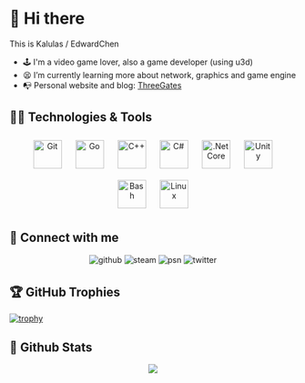 # 👋 Hi there  

This is Kalulas / EdwardChen  

- 🕹️ I'm a video game lover, also a game developer (using u3d)  
- 😫 I’m currently learning more about network, graphics and game engine  
- 📭 Personal website and blog: [ThreeGates](https://www.threegates.net/)  

## 🧙‍♂️ Technologies & Tools

<div align="center">  
<a href="https://github.com/" target="_blank"><img style="margin: 10px" src="https://profilinator.rishav.dev/skills-assets/git-scm-icon.svg" alt="Git" height="50" /></a>  
<a href="https://go.dev/" target="_blank"><img style="margin: 10px" src="https://profilinator.rishav.dev/skills-assets/go-original.svg" alt="Go" height="50" /></a>  
<a href="https://www.cplusplus.com/" target="_blank"><img style="margin: 10px" src="https://profilinator.rishav.dev/skills-assets/cplusplus-original.svg" alt="C++" height="50" /></a>
<a href="https://docs.microsoft.com/en-us/dotnet/csharp/" target="_blank"><img style="margin: 10px" src="https://profilinator.rishav.dev/skills-assets/csharp-original.svg" alt="C#" height="50" /></a>  
<a href="https://dotnet.microsoft.com/download" target="_blank"><img style="margin: 10px" src="https://profilinator.rishav.dev/skills-assets/dotnetcore.png" alt=".Net Core" height="50" /></a>  
<a href="https://unity.com/" target="_blank"><img style="margin: 10px" src="https://s2.loli.net/2024/06/14/DKGICYplduayo2v.png" alt="Unity" height="50" /></a>  
<a href="https://www.gnu.org/software/bash/" target="_blank"><img style="margin: 10px" src="https://s2.loli.net/2024/06/14/ei48vqlLTcEfWzt.png" alt="Bash" height="50" /></a>  
<a href="https://www.linux.org/" target="_blank"><img style="margin: 10px" src="https://profilinator.rishav.dev/skills-assets/linux-original.svg" alt="Linux" height="50" /></a>  
</div>  

## 📨 Connect with me  

<div align="center">
<a href="https://github.com/kalulas" style="text-decoration:none;" target="_blank">
<img src=https://img.shields.io/badge/github-%2324292e.svg?&style=for-the-badge&logo=github&logoColor=white alt=github style="margin-bottom: 5px;" />
</a>
<a href="https://steamcommunity.com/id/499485532/" style="text-decoration:none;" target="_blank">
<img src=https://img.shields.io/badge/steam-%23000000.svg?&style=for-the-badge&logo=steam&logoColor=white alt=steam style="margin-bottom: 5px;" />
</a>
<a href="https://www.psnine.com/psnid/kalulas" style="text-decoration:none;" target="_blank">
<img src=https://img.shields.io/badge/PSN-%230070D1.svg?style=for-the-badge&logo=Playstation&logoColor=white alt=psn style="margin-bottom: 5px;" />
</a>
<a href="https://twitter.com/KaLuLas1" style="text-decoration:none;" target="_blank">
<img src=https://img.shields.io/badge/twitter-%2300acee.svg?&style=for-the-badge&logo=twitter&logoColor=white alt=twitter style="margin-bottom: 5px;" />
</a>
</div>

## 🏆 GitHub Trophies

[![trophy](https://github-profile-trophy.vercel.app/?username=kalulas&theme=chalk&row=1&column=7&no-frame=true)](https://github.com/ryo-ma/github-profile-trophy)

## 🎃 Github Stats  

<div align="center"><img src="https://github-readme-stats.vercel.app/api?username=kalulas&show_icons=true&count_private=true&hide_border=true" align="center" /></div>
